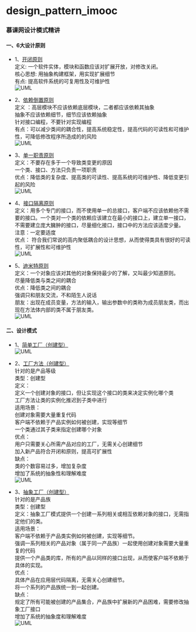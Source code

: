 # design_pattern_imooc
### 慕课网设计模式精讲  
#### 一、6大设计原则

* 1、[开闭原则](https://github.com/szjzszjz/design_pattern_imooc/tree/master/src/main/java/com/szjz/design_pattern_imooc/design/principle/openClose)  
定义: 一个软件实体，模块和函数应该对扩展开放，对修改关闭。  
核心思想: 用抽象构建框架，用实现扩展细节  
有点: 提高软件系统的可复用性及可维护性  
![UML](https://github.com/szjzszjz/design_pattern_imooc/blob/master/src/main/java/com/szjz/design_pattern_imooc/design/principle/openClose/Package%20openClose.png)  

* 2、[依赖倒置原则](https://github.com/szjzszjz/design_pattern_imooc/tree/master/src/main/java/com/szjz/design_pattern_imooc/design/principle/dependenceInversion)  
定义 ：高层模块不应该依赖底层模块，二者都应该依赖其抽象  
抽象不应该依赖细节，细节应该依赖抽象  
针对接口编程，不要针对实现编程  
有点：可以减少类间的耦合性，提高系统稳定性，提高代码的可读性和可维护性，可降低修改程序所造成的的风险  
![UML](https://github.com/szjzszjz/design_pattern_imooc/blob/master/src/main/java/com/szjz/design_pattern_imooc/design/principle/dependenceInversion/Package%20dependenceInversion.png)  

* 3、[单一职责原则](https://github.com/szjzszjz/design_pattern_imooc/tree/master/src/main/java/com/szjz/design_pattern_imooc/design/principle/singleResponsibility)  
定义：不要存在多于一个导致类变更的原因  
一个类、接口、方法只负责一项职责  
优点：降低类的复杂度、提高类的可读性、提高系统的可维护性、降低变更引起的风险  
![UML](https://github.com/szjzszjz/design_pattern_imooc/blob/master/src/main/java/com/szjz/design_pattern_imooc/design/principle/singleResponsibility/Package%20singleResponsibility.png)  

* 4、[接口隔离原则](https://github.com/szjzszjz/design_pattern_imooc/tree/master/src/main/java/com/szjz/design_pattern_imooc/design/principle/interfaceSegregation)  
定义：用多个专门的接口，而不使用单一的总接口，客户端不应该依赖他不需要的接口。一个类对一个类的依赖应该建立在最小的接口上，建立单一接口，不需要建立庞大臃肿的接口，尽量细化接口，接口中的方法应该适度少量。  
注意：一定要适度  
优点： 符合我们常说的高内聚低耦合的设计思想，从而使得类具有很好的可读性，可扩展性和可维护性  
![UML](https://github.com/szjzszjz/design_pattern_imooc/blob/master/src/main/java/com/szjz/design_pattern_imooc/design/principle/interfaceSegregation/Package%20interfaceSegregation.png)  

* 5、[迪米特原则](https://github.com/szjzszjz/design_pattern_imooc/tree/master/src/main/java/com/szjz/design_pattern_imooc/design/principle/interfaceSegregation)  
定义：一个对象应该对其他的对象保持最少的了解，又叫最少知道原则。  
尽量降低类与类之间的耦合  
优点：降低类之间的耦合  
强调只和朋友交流，不和陌生人说话  
朋友：出现在成员变量，方法的输入，输出参数中的类称为成员朋友类，而出现在方法体内部的类不属于朋友类。  
![UML](https://github.com/szjzszjz/design_pattern_imooc/blob/master/src/main/java/com/szjz/design_pattern_imooc/design/principle/interfaceSegregation/Package%20interfaceSegregation.png)  

#### 二、设计模式  
* 1、[简单工厂（创建型）](https://github.com/szjzszjz/design_pattern_imooc/tree/master/src/main/java/com/szjz/design_pattern_imooc/design/creational/simpleFactory)  
![UML](https://github.com/szjzszjz/design_pattern_imooc/blob/master/src/main/java/com/szjz/design_pattern_imooc/design/creational/simpleFactory/Package%20simpleFactory.png)  

* 2、[工厂方法（创建型）](https://github.com/szjzszjz/design_pattern_imooc/tree/master/src/main/java/com/szjz/design_pattern_imooc/design/creational/factoryMethod)  
针对的是产品等级  
类型：创建型  
定义：  
定义一个创建对象的接口，但让实现这个接口的类来决定实例化哪个类  
工厂方法让类的实例化推迟到子类中进行  
适用场景：  
创建对象需要大量重复代码  
客户端不依赖于产品实例如何被创建，实现等细节  
一个类通过其子类来指定创建哪个对象  
优点：  
用户只需要关心所需产品对应的工厂，无需关心创建细节  
加入新产品符合开闭和原则，提高可扩展性  
缺点：  
类的个数容易过多，增加复杂度  
增加了系统的抽象性和理解难度  
![UML](https://github.com/szjzszjz/design_pattern_imooc/blob/master/src/main/java/com/szjz/design_pattern_imooc/design/creational/factoryMethod/Package%20factoryMethod.png)  

* 3、[抽象工厂（创建型）](https://github.com/szjzszjz/design_pattern_imooc/tree/master/src/main/java/com/szjz/design_pattern_imooc/design/creational/abstractFactory)  
针对的是产品族  
类型：创建型  
定义：抽象工厂模式提供一个创建一系列相关或相互依赖对象的接口，无需指定他们的类。  
适用场景：  
客户端不依赖于产品类实例如何被创建，实现等细节。  
强调一系列相关的产品对象（属于同一产品族）一起使用创建对象需要大量重复的代码  
提供一个产品类的库，所有的产品以同样的接口出现，从而使客户端不依赖于具体的实现。  
优点：  
具体产品在应用层代码隔离，无需关心创建细节。  
将一个系列的产品族统一到一起创建。  
缺点：  
规定了所有可能被创建的产品集合，产品族中扩展新的产品困难，需要修改抽象工厂接口  
增加了系统的抽象度和理解难度  
![UML](https://github.com/szjzszjz/design_pattern_imooc/blob/master/src/main/java/com/szjz/design_pattern_imooc/design/creational/abstractFactory/Package%20abstractFactory.png)


